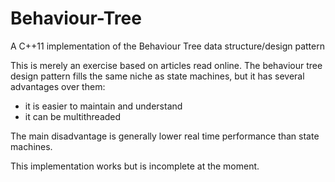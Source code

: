 # Behaviour-Tree
A C++11 implementation of the Behaviour Tree data structure/design pattern

This is merely an exercise based on articles read online.
The behaviour tree design pattern fills the same niche as state machines,
but it has several advantages over them:
- it is easier to maintain and understand
- it can be multithreaded

The main disadvantage is generally lower real time performance than state machines.

This implementation works but is incomplete at the moment.
